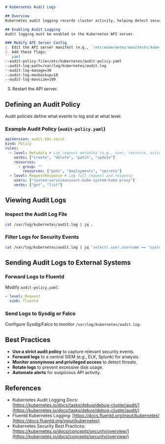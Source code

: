 ```markdown
# Kubernetes Audit Logs

## Overview
Kubernetes audit logging records cluster activity, helping detect security threats, unauthorized access, and compliance violations.

## Enabling Audit Logging
Audit logging must be enabled in the Kubernetes API server.

### Modify API Server Config
1. Edit the API server manifest (e.g., `/etc/kubernetes/manifests/kube-apiserver.yaml`).
2. Add these flags:
```yaml
--audit-policy-file=/etc/kubernetes/audit-policy.yaml
--audit-log-path=/var/log/kubernetes/audit.log
--audit-log-maxage=30
--audit-log-maxbackup=10
--audit-log-maxsize=100
```

3. Restart the API server.

## Defining an Audit Policy
Audit policies define what events to log and at what level.

### Example Audit Policy (`audit-policy.yaml`)
```yaml
apiVersion: audit.k8s.io/v1
kind: Policy
rules:
  - level: Metadata # Log request metadata (e.g., user, resource, action)
    verbs: ["create", "delete", "patch", "update"]
    resources:
      - group: ""
        resources: ["pods", "deployments", "secrets"]
  - level: RequestResponse # Log full request and response
    users: ["system:serviceaccount:kube-system:kube-proxy"]
    verbs: ["get", "list"]
```

## Viewing Audit Logs
### Inspect the Audit Log File
```sh
cat /var/log/kubernetes/audit.log | jq .
```

### Filter Logs for Security Events
```sh
cat /var/log/kubernetes/audit.log | jq 'select(.user.username == "system:anonymous")'
```

## Sending Audit Logs to External Systems
### Forward Logs to Fluentd
Modify `audit-policy.yaml`:
```yaml
- level: Request
  sink: fluentd
```

### Send Logs to Sysdig or Falco
Configure Sysdig/Falco to monitor `/var/log/kubernetes/audit.log`.

## Best Practices
- **Use a strict audit policy** to capture relevant security events.
- **Forward logs** to a central SIEM (e.g., ELK, Splunk) for analysis.
- **Monitor anonymous and privileged access** to detect threats.
- **Rotate logs** to prevent excessive disk usage.
- **Automate alerts** for suspicious API activity.

## References
- Kubernetes Audit Logging Docs: [https://kubernetes.io/docs/tasks/debug/debug-cluster/audit/](https://kubernetes.io/docs/tasks/debug/debug-cluster/audit/)
- Fluentd Kubernetes Logging: [https://docs.fluentd.org/input/kubernetes](https://docs.fluentd.org/input/kubernetes)
- Kubernetes Security Best Practices: [https://kubernetes.io/docs/concepts/security/overview/](https://kubernetes.io/docs/concepts/security/overview/)
```


